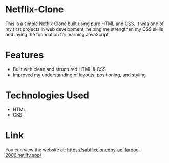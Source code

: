 # Netflix-Clone
This is a simple Netflix Clone built using pure HTML and CSS. It was one of my first projects in web development, helping me strengthen my CSS skills and laying the foundation for learning JavaScript.
# Features
- Built with clean and structured HTML & CSS
- Improved my understanding of layouts, positioning, and styling
# Technologies Used
- HTML
- CSS
# Link
You can view the website at:
https://sabflixclonedby-adilfarooq-2006.netlify.app/
